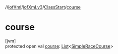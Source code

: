 //[iofXml](../../../index.md)/[iofXml.v3](../index.md)/[ClassStart](index.md)/[course](course.md)

# course

[jvm]\
protected open val [course](course.md): [List](https://docs.oracle.com/javase/8/docs/api/java/util/List.html)<[SimpleRaceCourse](../-simple-race-course/index.md)>
